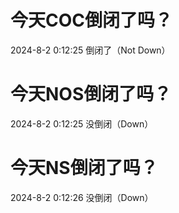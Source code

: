 # 今天COC倒闭了吗？

2024-8-2 0:12:25 倒闭了（Not Down）

# 今天NOS倒闭了吗？

2024-8-2 0:12:25 没倒闭（Down）

# 今天NS倒闭了吗？

2024-8-2 0:12:26 没倒闭（Down）

